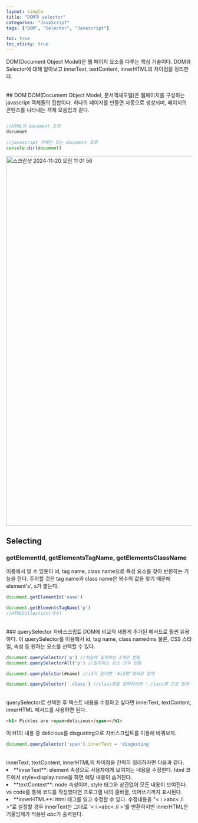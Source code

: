 ```yaml
---
layout: single
title: "DOM과 selector"
categories: "JavaScript"
tags: ["DOM", "Selector", "Javascript"]

toc: true
toc_sticky: true
---
```


DOM(Document Object Model)은 웹 페이지 요소를 다루는 핵심 기술이다. DOM과 Selector에 대해 알아보고 innerText, textContent, innerHTML의 차이점을 정리한다. 
   
   
<br/>
## DOM
DOM(Document Object Model, 문서객체모델)은 웹페이지를 구성하는 javascript 객체들의 집합이다. 
하나의 페이지를 만들면 자동으로 생성되며, 페이지의 콘텐츠를 나타내는 객체 모음집과 같다. 

```javascript

//HTML의 document 조회
documnet

//javascript 객체만 있는 document 조회
console.dir(document)
```

<img width="1003" alt="스크린샷 2024-11-20 오전 11 01 56" src="https://github.com/user-attachments/assets/593af791-fbc6-4ff1-aa29-514de4b4fc29">


## Selecting
### getElementId, getElementsTagName, getElementsClassName
이름에서 알 수 있듯이 id, tag name, class name으로 특성 요소를 찾아 반환하는 기능을 한다. 
주의할 것은 tag name과 class name은 복수의 값을 찾기 때문에 element's', s가 붙는다. 

```Javascript
document.getElementId('name')

document.getElementsTagName('p')
//HTMLCollection(개수) 
```

   <br/>
### querySelector
자바스크립트 DOM에 비교적 새롭게 추가된 메서드로 훨씬 유용하다. 이 querySelector를 이용해서 id, tag name, class namedms 물론, CSS 스타일, 속성 등 원하는
요소를 선택할 수 있다. 

```javascript
document.querySelector('p') //처음에 일치하는 1개만 반환
document.querySelectorAll('p') //일치하는 요소 모두 반환

document.querySelctor(#name) //id가 있다면 '#id명'형태로 입력

document.querySelector('.class') //class명을 입력하려면 '.class명'으로 입력
```

   <br/>
querySelector로 선택한 후 텍스트 내용을 수정하고 싶다면 innerText, textContent, innerHTML 메서드를 사용하면 된다.

```html
<h1> Pickles are <span>delicious</span></h1>
```
이 H1의 내용 중 delicious를 disgusting으로 자바스크립트를 이용해 바꿔보자. 
```javascript
document.querySelector('span').innerText = 'disgusting'
```

   <br/>
innerText, textContent, innerHTML의 차이점을 간략히 정리하자면 다음과 같다.
   
<li> **innerText**: element 속성으로 사용자에게 보여지는 내용을 수정한다. html 코드에서 style=display:none을 하면 해당 내용이 숨겨진다.</li>
<li> **textContext**: node 속성이며, style 태그와 상관없이 모든 내용이 보여진다. vs code를 통해 코드를 작성했다면 프로그램 내의 줄바꿈, 띄어쓰기까지 표시된다.</li>
<li> **innerHTML**: html 태그를 읽고 수정할 수 있다. 수정내용을 "< i >abc< /i >"로 설정할 경우 innerText는 그대로 '< i >abc< /i >'를 반환하지만 innerHTML은 기울임체가 적용된 <i>abc</i>가 출력된다.</li>

